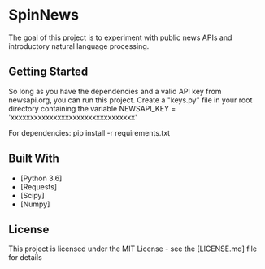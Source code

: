 # SpinNews

The goal of this project is to experiment with public news APIs and introductory natural language processing.

## Getting Started

So long as you have the dependencies and a valid API key from newsapi.org, you can run this project. Create a "keys.py" file in your root directory containing the variable NEWSAPI_KEY = 'xxxxxxxxxxxxxxxxxxxxxxxxxxxxxxxx'

For dependencies: pip install -r requirements.txt 


## Built With

* [Python 3.6]
* [Requests]
* [Scipy]
* [Numpy]


## License

This project is licensed under the MIT License - see the [LICENSE.md] file for details


